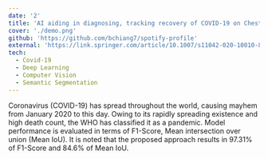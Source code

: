 ```yaml
---
date: '2'
title: 'AI aiding in diagnosing, tracking recovery of COVID-19 on Chest CT scans'
cover: './demo.png'
github: 'https://github.com/bchiang7/spotify-profile'
external: 'https://link.springer.com/article/10.1007/s11042-020-10010-8'
tech:
  - Covid-19
  - Deep Learning
  - Computer Vision
  - Semantic Segmentation
---
```


Coronavirus (COVID-19) has spread throughout the world, causing mayhem from January 2020 to this day. Owing to its rapidly spreading existence and high death count, the WHO has classified it as a pandemic. Model performance is evaluated in terms of F1-Score, Mean intersection over union (Mean IoU). It is noted that the proposed approach results in 97.31% of F1-Score and 84.6% of Mean IoU.
